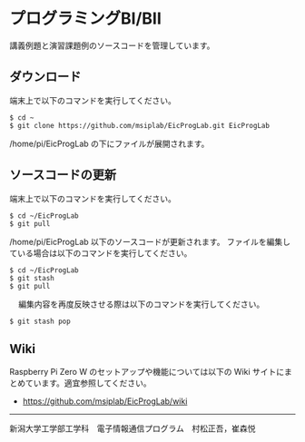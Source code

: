 
# プログラミングBI/BII

講義例題と演習課題例のソースコードを管理しています。

## ダウンロード

端末上で以下のコマンドを実行してください。

    $ cd ~
    $ git clone https://github.com/msiplab/EicProgLab.git EicProgLab

/home/pi/EicProgLab の下にファイルが展開されます。

## ソースコードの更新

端末上で以下のコマンドを実行してください。

    $ cd ~/EicProgLab
    $ git pull

/home/pi/EicProgLab 以下のソースコードが更新されます。
ファイルを編集している場合は以下のコマンドを実行してください。

    $ cd ~/EicProgLab
    $ git stash
    $ git pull
    
編集内容を再度反映させる際は以下のコマンドを実行してください。

    $ git stash pop

## Wiki

Raspberry Pi Zero W のセットアップや機能については以下の Wiki サイトにまとめています。適宜参照してください。

- https://github.com/msiplab/EicProgLab/wiki

***
新潟大学工学部工学科　電子情報通信プログラム　村松正吾，崔森悦
